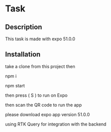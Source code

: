 # Task

## Description
This task is made with expo 51.0.0
## Installation
take a clone from this project then 

npm i 

npm start 

then press ( S ) to run on Expo 

then scan the QR code to run the app 

please download expo app version 51.0.0

using RTK Query for integration with the backend 
